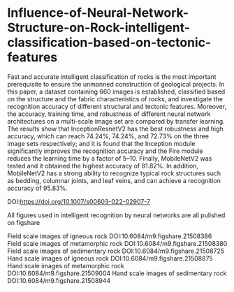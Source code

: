 # Influence-of-Neural-Network-Structure-on-Rock-intelligent-classification-based-on-tectonic-features
Fast and accurate intelligent classification of rocks is the most important prerequisite to ensure the unmanned construction of geological projects. In this paper, a dataset containing 660 images is established, classified based on the structure and the fabric characteristics of rocks, and investigate the recognition accuracy of different structural and tectonic features. Moreover, the accuracy, training time, and robustness of different neural network architectures on a multi-scale image set are compared by transfer learning. The results show that InceptionResnetV2 has the best robustness and high accuracy, which can reach 74.24%, 74.24%, and 72.73% on the three image sets respectively; and it is found that the Inception module significantly improves the recognition accuracy and the Fire module reduces the learning time by a factor of 5–10. Finally, MobileNetV2 was tested and it obtained the highest accuracy of 81.82%. In addition, MobileNetV2 has a strong ability to recognize typical rock structures such as bedding, columnar joints, and leaf veins, and can achieve a recognition accuracy of 95.83%.

DOI:https://doi.org/10.1007/s00603-022-02907-7

All figures used in intelligent recognition by neural networks are all pulished on figshare

Field scale images of igneous rock DOI:10.6084/m9.figshare.21508386
Field scale images of metamorphic rock DOI:10.6084/m9.figshare.21508380
Field scale images of sedimentary rock DOI:10.6084/m9.figshare.21508725
Hand scale images of igneous rock DOI:10.6084/m9.figshare.21508875
Hand scale images of metamorphic rock DOI:10.6084/m9.figshare.21509004
Hand scale images of sedimentary rock DOI:10.6084/m9.figshare.21508944
